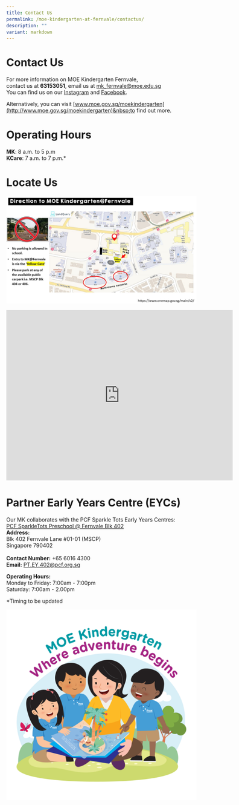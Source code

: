 ```yaml
---
title: Contact Us
permalink: /moe-kindergarten-at-fernvale/contactus/
description: ""
variant: markdown
---
```

# Contact Us

For more information on MOE Kindergarten Fernvale, <br>contact us at&nbsp;**63153051**,&nbsp;email&nbsp;us at&nbsp;[mk\_fernvale@moe.edu.sg](mailto:mk_fernvale@moe.edu.sg)&nbsp;
<br>You can find us on our&nbsp;[Instagram](https://www.instagram.com/mk_fernvale/)&nbsp;and&nbsp;[Facebook](https://www.facebook.com/mkfernvale).

Alternatively, you can visit&nbsp;[www.moe.gov.sg/moekindergarten](http://www.moe.gov.sg/moekindergarten)&nbsp;to find out more.


# Operating Hours  
**MK**: 8 a.m. to 5 p.m 
<br>**KCare**: 7 a.m. to 7 p.m.*


# Locate Us
![](/images/Fernvale_Slide1.jpg)

<iframe loading="lazy" allowfullscreen="" style="border:0;" height="450" width="600" src="https://www.google.com/maps/embed?pb=!1m18!1m12!1m3!1d3988.642490745356!2d103.87226277310043!3d1.3910538114459146!2m3!1f0!2f0!3f0!3m2!1i1024!2i768!4f13.1!3m3!1m2!1s0x31da166482272811%3A0x25b7545aeed23d59!2sMOE%20Kindergarten%20%40%20Fernvale!5e0!3m2!1sen!2ssg!4v1721726063543!5m2!1sen!2ssg"></iframe>


# Partner Early Years Centre (EYCs)
Our MK collaborates with the PCF Sparkle Tots Early Years Centres:  
[PCF SparkleTots Preschool @ Fernvale Blk 402](https://www.pcf.org.sg/sparkletots/our-preschools/pcf-sparkletots-preschool-fernvale-blk-402/)  
**Address:**     
Blk 402 Fernvale Lane #01-01 (MSCP)  
Singapore 790402  
<br>**Contact Number:** +65 6016 4300      
**Email:** PT.EY.402@pcf.org.sg

**Operating Hours:**              
Monday to Friday: 7:00am - 7:00pm
<br>Saturday: 7:00am - 2.00pm

*Timing to be updated

![](/images/MOE%20Kindergarten%20@%20Fernvale/MOE_sticker_2023_for_MKs_04.jpg)